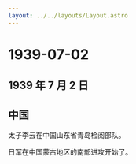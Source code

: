 ```yaml
---
layout: ../../layouts/Layout.astro
---
```


# 1939-07-02

## 1939 年 7 月 2 日

## 中国

太子李云在中国山东省青岛检阅部队。

日军在中国蒙古地区的南部进攻开始了。